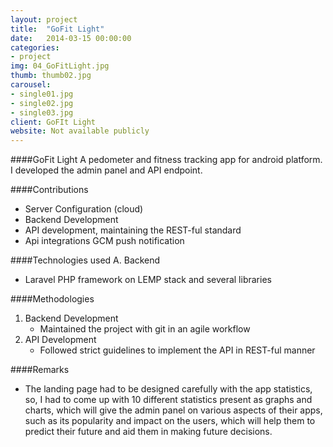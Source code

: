 ```yaml
---
layout: project
title:  "GoFit Light"
date:   2014-03-15 00:00:00
categories:
- project
img: 04_GoFitLight.jpg
thumb: thumb02.jpg
carousel:
- single01.jpg
- single02.jpg
- single03.jpg
client: GoFIt Light
website: Not available publicly
---
```

####GoFit Light
A pedometer and fitness tracking app for android platform. I developed the admin panel and API
endpoint.

####Contributions
- Server Configuration (cloud)
- Backend Development
- API development, maintaining the REST-ful standard
- Api integrations 
   GCM push notification

####Technologies used
A. Backend
   - Laravel PHP framework on LEMP stack and several libraries

####Methodologies
1. Backend Development
   - Maintained the project with git in an agile workflow
2. API Development
   - Followed strict guidelines to implement the API in REST-ful manner

####Remarks
- The landing page had to be designed carefully with the app statistics,
  so, I had to come up with 10 different statistics present as graphs and charts,
  which will give the admin panel on various aspects of their apps, such as
  its popularity and impact on the users, which will help them to predict their 
  future and aid them in making future decisions.
